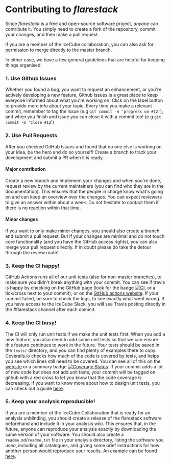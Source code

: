 # Contributing to _flarestack_

Since _flarestack_ is a free and open-source software project, *anyone* can contribute it. You simply need to create a fork of the repository, commit your changes, and then make a pull request.

If you are a member of the IceCube collaboration, you can also ask for permission to merge directly to the master branch. 

In either case, we have a few general guidelines that are helpful for keeping things organised:

### 1. Use Github Issues
Whether you found a bug, you want to request an enhancement, or you're actively developing a new feature, 
Github Issues is a great place to keep everyone informed about what you're working on. 
Click on the label button to provide more info about your topic. 
Every time you make a relevant commit, remember to tag the issue (e.g `git commit -m 'progress on #12'`), 
and when you finish and issue you can close it with a commit too! (e.g `git commit -m 'Close #12`')

### 2. Use Pull Requests
After you checked GitHub Issues and found that no one else is working on your idea, be the hero and do so yourself! Create a branch to track your development and submit a PR when it is ready.

#### Major contribution
Create a new branch and implement your changes and when you're done, 
request review by the current maintainers (you can find who they are in the documentation). 
This ensures that the people in charge know what's going on and can keep an overview over the changes. 
You can expect reviewers to give an answer within about a week. Do not hesitate to contact them if there is no reaction
within that time.

#### Minor changes
If you want to only make minor changes, you should also create a branch and submit a pull request. 
But if your changes are minimal and do not touch core functionality (and you have the GitHub access rights), 
you can also merge your pull request directly. 
If in doubt please do take the detour through the review route!

### 3. Keep the CI happy!
GitHub Actions runs all of our unit tests (also for non-master branches), to make sure you didn't break anything with your commit. 
You can see if travis is happy by checking on the GitHub page 
(look for the badge 
[![CI](https://github.com/icecube/flarestack/actions/workflows/continous_integration.yml/badge.svg)](https://github.com/icecube/flarestack/actions/workflows/continous_integration.yml), 
or a tick/cross next to your commit), or on the [GitHub actions website](https://github.com/icecube/flarestack/actions). 
If your commit failed, be sure to check the logs, to see exactly what went wrong. 
If you have access to the IceCube Slack, 
you will see Travis posting directly in the #flarestack channel after each commit.

### 4. Keep the CI busy!
The CI will only run unit tests if we make the unit tests first. 
When you add a new feature, you also need to add some unit tests so that we can ensure this feature continues to work 
in the future. Your tests should be saved in the `tests/` directory, and you can find plenty of examples there to copy. 
Coveralls.io checks how much of the code is covered by tests, and helps you see which lines still need to be covered. 
You can see all of this on the [website](https://coveralls.io/repos/github/icecube/flarestack) or a summary badge 
[![Coverage Status](https://coveralls.io/repos/github/icecube/flarestack/badge.svg?branch=master)](https://coveralls.io/github/icecube/flarestack?branch=master). 
If your commit adds a lot of new code but does not add unit tests, your commit will be tagged on github with a 
red cross to let you know that the code coverage is decreasing. 
If you want to know more about how to design unit tests, you can check out a guide 
[here](https://medium.com/swlh/introduction-to-unit-testing-in-python-using-unittest-framework-6faa06cc3ee1).

### 5. Keep your analysis reproducible! 
If you are a member of the IceCube Collaboration that is ready for an analysis unblinding, 
you should create a release of the flarestack software beforehand and include it in your analysis wiki. 
This ensures that, in the future, anyone can reproduce your analysis exactly by downloading the same version of 
your software. 
You should also create a `readme.md`/`readme.txt` file in your analysis directory, 
listing the software you used, including all catalogues, 
and giving some brief instructions for how another person would reproduce your results. 
An example can be found [here](https://github.com/icecube/flarestack/blob/master/flarestack/analyses/tde/README.txt).
